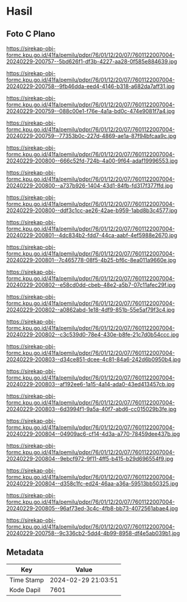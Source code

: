 # Hasil

## Foto C Plano

https://sirekap-obj-formc.kpu.go.id/41fa/pemilu/pdpr/76/01/12/20/07/7601122007004-20240229-200757--5bd626f1-df3b-4227-aa28-0f585e884639.jpg

https://sirekap-obj-formc.kpu.go.id/41fa/pemilu/pdpr/76/01/12/20/07/7601122007004-20240229-200758--9fb46dda-eed4-4146-b318-a682da7aff31.jpg

https://sirekap-obj-formc.kpu.go.id/41fa/pemilu/pdpr/76/01/12/20/07/7601122007004-20240229-200759--088c00e1-f76e-4a1a-bd0c-474e9081f7a4.jpg

https://sirekap-obj-formc.kpu.go.id/41fa/pemilu/pdpr/76/01/12/20/07/7601122007004-20240229-200759--77353b0c-227d-4869-ae1a-87f94bfcaa9c.jpg

https://sirekap-obj-formc.kpu.go.id/41fa/pemilu/pdpr/76/01/12/20/07/7601122007004-20240229-200800--666c52fd-724b-4a00-9f64-adaf19996553.jpg

https://sirekap-obj-formc.kpu.go.id/41fa/pemilu/pdpr/76/01/12/20/07/7601122007004-20240229-200800--a737b926-1404-43d1-84fb-fd317f377ffd.jpg

https://sirekap-obj-formc.kpu.go.id/41fa/pemilu/pdpr/76/01/12/20/07/7601122007004-20240229-200800--ddf3c1cc-ae26-42ae-b959-1abd8b3c4577.jpg

https://sirekap-obj-formc.kpu.go.id/41fa/pemilu/pdpr/76/01/12/20/07/7601122007004-20240229-200801--4dc834b2-fdd7-44ca-aabf-4ef5988e2670.jpg

https://sirekap-obj-formc.kpu.go.id/41fa/pemilu/pdpr/76/01/12/20/07/7601122007004-20240229-200801--7c465778-08f5-4b25-bf6c-8ea011a9660e.jpg

https://sirekap-obj-formc.kpu.go.id/41fa/pemilu/pdpr/76/01/12/20/07/7601122007004-20240229-200802--e58cd0dd-cbeb-48e2-a5b7-07c11afec29f.jpg

https://sirekap-obj-formc.kpu.go.id/41fa/pemilu/pdpr/76/01/12/20/07/7601122007004-20240229-200802--a0862abd-1e18-4df9-851b-55e5af79f3c4.jpg

https://sirekap-obj-formc.kpu.go.id/41fa/pemilu/pdpr/76/01/12/20/07/7601122007004-20240229-200802--c3c539d0-78e4-430e-b8fe-21c7d0b54ccc.jpg

https://sirekap-obj-formc.kpu.go.id/41fa/pemilu/pdpr/76/01/12/20/07/7601122007004-20240229-200803--d34ce851-dcee-4c81-84a6-242d6b0950b4.jpg

https://sirekap-obj-formc.kpu.go.id/41fa/pemilu/pdpr/76/01/12/20/07/7601122007004-20240229-200803--af192ee6-1a15-4a14-ada0-43ed413457cb.jpg

https://sirekap-obj-formc.kpu.go.id/41fa/pemilu/pdpr/76/01/12/20/07/7601122007004-20240229-200803--6d3994f1-9a5a-40f7-abd6-cc015029b3fe.jpg

https://sirekap-obj-formc.kpu.go.id/41fa/pemilu/pdpr/76/01/12/20/07/7601122007004-20240229-200804--04909ac6-cf14-4d3a-a770-78459dee437b.jpg

https://sirekap-obj-formc.kpu.go.id/41fa/pemilu/pdpr/76/01/12/20/07/7601122007004-20240229-200804--9ebcf972-9f11-4ff5-b415-b29d696554f9.jpg

https://sirekap-obj-formc.kpu.go.id/41fa/pemilu/pdpr/76/01/12/20/07/7601122007004-20240229-200804--d358c1fc-ed24-46aa-a36a-59513bb50325.jpg

https://sirekap-obj-formc.kpu.go.id/41fa/pemilu/pdpr/76/01/12/20/07/7601122007004-20240229-200805--96af73ed-3c4c-4fb8-bb73-4072561abae4.jpg

https://sirekap-obj-formc.kpu.go.id/41fa/pemilu/pdpr/76/01/12/20/07/7601122007004-20240229-200758--9c336cb2-5dd4-4b99-8958-df4e5ab039b1.jpg


## Metadata

| Key        | Value               |
| ---------- | ------------------- |
| Time Stamp | 2024-02-29 21:03:51 |
| Kode Dapil | 7601                |




